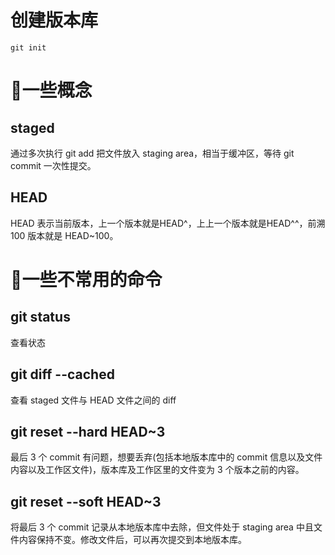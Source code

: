 # 创建版本库
```
git init
```

# 一些概念
## staged
通过多次执行 git add 把文件放入 staging area，相当于缓冲区，等待 git commit 一次性提交。

## HEAD
HEAD 表示当前版本，上一个版本就是HEAD^，上上一个版本就是HEAD^^，前溯 100 版本就是 HEAD~100。

# 一些不常用的命令
## git status
查看状态

## git diff --cached
查看 staged 文件与 HEAD 文件之间的 diff 

## git reset --hard HEAD~3
最后 3 个 commit 有问题，想要丢弃(包括本地版本库中的 commit 信息以及文件内容以及工作区文件)，版本库及工作区里的文件变为 3 个版本之前的内容。

## git reset --soft HEAD~3
将最后 3 个 commit 记录从本地版本库中去除，但文件处于 staging area 中且文件内容保持不变。修改文件后，可以再次提交到本地版本库。